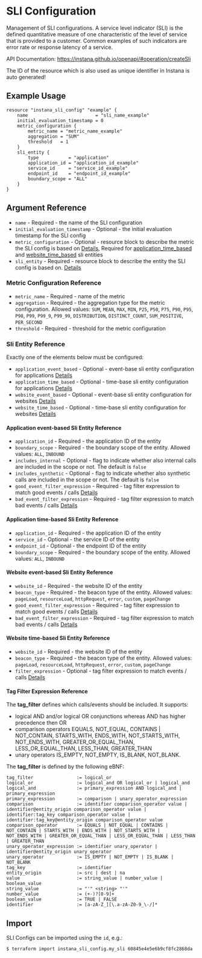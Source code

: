 # SLI Configuration

Management of SLI configurations. A service level indicator (SLI) is the defined quantitative measure of one
characteristic of the level of service that is provided to a customer. Common examples of such indicators are error rate
or response latency of a service.

API Documentation: <https://instana.github.io/openapi/#operation/createSli>

The ID of the resource which is also used as unique identifier in Instana is auto generated!

## Example Usage

```hcl
resource "instana_sli_config" "example" {
    name                         = "sli_name_example"
    initial_evaluation_timestamp = 0
    metric_configuration {
	    metric_name = "metric_name_example"
	    aggregation = "SUM"
	    threshold   = 1
    }
    sli_entity {
        type           = "application"
        application_id = "application_id_example"
        service_id     = "service_id_example"
        endpoint_id    = "endpoint_id_example"
        boundary_scope = "ALL"
    }
}
``` 

## Argument Reference

* `name` - Required - the name of the SLI configuration
* `initial_evaluation_timestamp` - Optional - the initial evaluation timestamp for the SLI config
* `metric_configuration` - Optional - resource block to describe the metric the SLI config is based
  on [Details](#metric-configuration-reference), Required
  for [application_time_based](#application-time-based-sli-entity-reference)
  and [website_time_based](#website-time-based-sli-entity-reference) sli entities
* `sli_entity` - Required - resource block to describe the entity the SLI config is based
  on. [Details](#sli-entity-reference)

### Metric Configuration Reference

* `metric_name` - Required - name of the metric
* `aggregation` - Required - the aggregation type for the metric configuration. Allowed
  values: `SUM`, `MEAN`, `MAX`, `MIN`, `P25`, `P50`, `P75`, `P90`, `P95`, `P98`, `P99`, `P99_9`, `P99_99`, `DISTRIBUTION`, `DISTINCT_COUNT`, `SUM_POSITIVE`, `PER_SECOND`
* `threshold` - Required - threshold for the metric configuration

### Sli Entity Reference

Exactly one of the elements below must be configured:

* `application_event_based` - Optional - event-base sli entity configuration for
  applications [Details](#application-event-based-sli-entity-reference)
* `application_time_based` - Optional - time-base sli entity configuration for
  applications [Details](#application-time-based-sli-entity-reference)
* `website_event_based` - Optional - event-base sli entity configuration for
  websites [Details](#website-event-based-sli-entity-reference)
* `website_time_based` - Optional - time-base sli entity configuration for
  websites [Details](#website-time-based-sli-entity-reference)

#### Application event-based Sli Entity Reference

* `application_id` - Required - the application ID of the entity
* `boundary_scope` - Required - the boundary scope of the entity. Allowed values: `ALL`, `INBOUND`
* `includes_internal` - Optional - flag to indicate whether also internal calls are included in the scope or not. The
  default is `false`
* `includes_synthetic` - Optional - flag to indicate whether also synthetic calls are included in the scope or not. The
  default is `false`
* `good_event_filter_expression` - Required - tag filter expression to match good events /
  calls [Details](#tag-filter-expression-reference)
* `bad_event_filter_expression` - Required - tag filter expression to match bad events /
  calls [Details](#tag-filter-expression-reference)

#### Application time-based Sli Entity Reference

* `application_id` - Required - the application ID of the entity
* `service_id` - Optional - the service ID of the entity
* `endpoint_id` - Optional - the endpoint ID of the entity
* `boundary_scope` - Required - the boundary scope of the entity. Allowed values: `ALL`, `INBOUND`

#### Website event-based Sli Entity Reference

* `website_id` - Required - the website ID of the entity
* `beacon_type` - Required - the beacon type of the entity. Allowed
  values: `pageLoad`, `resourceLoad`, `httpRequest`, `error`, `custom`, `pageChange`
* `good_event_filter_expression` - Required - tag filter expression to match good events /
  calls [Details](#tag-filter-expression-reference)
* `bad_event_filter_expression` - Required - tag filter expression to match bad events /
  calls [Details](#tag-filter-expression-reference)

#### Website time-based Sli Entity Reference

* `website_id` - Required - the website ID of the entity
* `beacon_type` - Required - the beacon type of the entity. Allowed
  values: `pageLoad`, `resourceLoad`, `httpRequest`, `error`, `custom`, `pageChange`
* `filter_expression` - Optional - tag filter expression to match events /
  calls [Details](#tag-filter-expression-reference)

#### Tag Filter Expression Reference

The **tag_filter** defines which calls/events should be included. It supports:

* logical AND and/or logical OR conjunctions whereas AND has higher precedence then OR
* comparison operators EQUALS, NOT_EQUAL, CONTAINS | NOT_CONTAIN, STARTS_WITH, ENDS_WITH, NOT_STARTS_WITH,
  NOT_ENDS_WITH, GREATER_OR_EQUAL_THAN, LESS_OR_EQUAL_THAN, LESS_THAN, GREATER_THAN
* unary operators IS_EMPTY, NOT_EMPTY, IS_BLANK, NOT_BLANK.

The **tag_filter** is defined by the following eBNF:

```plain
tag_filter                := logical_or
logical_or                := logical_and OR logical_or | logical_and
logical_and               := primary_expression AND logical_and | primary_expression
primary_expression        := comparison | unary_operator_expression
comparison                := identifier comparison_operator value | identifier@entity_origin comparison_operator value | identifier:tag_key comparison_operator value | identifier:tag_key@entity_origin comparison_operator value
comparison_operator       := EQUALS | NOT_EQUAL | CONTAINS | NOT_CONTAIN | STARTS_WITH | ENDS_WITH | NOT_STARTS_WITH | NOT_ENDS_WITH | GREATER_OR_EQUAL_THAN | LESS_OR_EQUAL_THAN | LESS_THAN | GREATER_THAN
unary_operator_expression := identifier unary_operator | identifier@entity_origin unary_operator
unary_operator            := IS_EMPTY | NOT_EMPTY | IS_BLANK | NOT_BLANK
tag_key                   := identifier
entity_origin             := src | dest | na
value                     := string_value | number_value | boolean_value
string_value              := "'" <string> "'"
number_value              := (+-)?[0-9]+
boolean_value             := TRUE | FALSE
identifier                := [a-zA-Z_][\.a-zA-Z0-9_\-/]*
```

## Import

SLI Configs can be imported using the `id`, e.g.:

```
$ terraform import instana_sli_config.my_sli 60845e4e5e6b9cf8fc2868da
```
